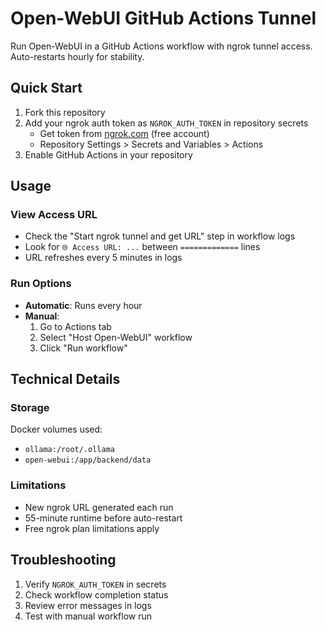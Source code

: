# Open-WebUI GitHub Actions Tunnel

Run Open-WebUI in a GitHub Actions workflow with ngrok tunnel access. Auto-restarts hourly for stability.

## Quick Start

1. Fork this repository
2. Add your ngrok auth token as `NGROK_AUTH_TOKEN` in repository secrets
   - Get token from [ngrok.com](https://ngrok.com) (free account)
   - Repository Settings > Secrets and Variables > Actions
3. Enable GitHub Actions in your repository

## Usage

### View Access URL
- Check the "Start ngrok tunnel and get URL" step in workflow logs
- Look for `🌐 Access URL: ...` between `=============` lines
- URL refreshes every 5 minutes in logs

### Run Options
- **Automatic**: Runs every hour
- **Manual**: 
  1. Go to Actions tab
  2. Select "Host Open-WebUI" workflow
  3. Click "Run workflow"

## Technical Details

### Storage
Docker volumes used:
- `ollama:/root/.ollama`
- `open-webui:/app/backend/data`

### Limitations
- New ngrok URL generated each run
- 55-minute runtime before auto-restart
- Free ngrok plan limitations apply

## Troubleshooting

1. Verify `NGROK_AUTH_TOKEN` in secrets
2. Check workflow completion status
3. Review error messages in logs
4. Test with manual workflow run